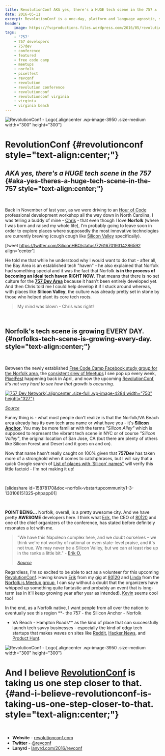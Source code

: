 ```yaml
---
title: RevolutionConf AKA yes, there's a HUGE tech scene in the 757 ⚓️
date: 2016-05-11
excerpt: RevolutionConf is a one-day, platform and language agnostic, software development conference being held on May 13, 2016 in Virginia Beach, VA.
header:
    image: https://fvcproductions.files.wordpress.com/2016/05/revolutionconf-2016.png
tags:
    - '757'
    - 757 developers
    - 757dev
    - conference
    - featured
    - free code camp
    - meetups
    - norfolk
    - pixelfest
    - revconf
    - revolution
    - revolution conference
    - revolutionconf
    - revolutionconf virginia
    - virginia
    - virginia beach
---
```


![RevolutionConf -
Logo](https://fvcproductions.files.wordpress.com/2015/11/revolutionconf.png?w=300){.aligncenter
.wp-image-3950 .size-medium width="300" height="300"}

**RevolutionConf** {#revolutionconf style="text-align:center;"}
==================

*AKA yes, there's a HUGE tech scene in the 757* {#aka-yes-theres-a-huge-tech-scene-in-the-757 style="text-align:center;"}
-----------------------------------------------

 

Back in November of last year, as we were driving to an [Hour of
Code](https://code.org/professional-development-workshops) professional
development workshop all the way down in North Carolina, I was telling a
buddy of mine - [Chris](https://www.linkedin.com/in/thecbliss) - that
even though I love **Norfolk** (where I was born and raised my whole
life), I'm probably going to leave soon in order to explore places where
supposedly the most innovative technologies are currently brewing (cough
cough like [Silicon Valley](https://www.siliconvalley.com/)
specifically).

\[tweet https://twitter.com/SiliconHBO/status/726167019314286592
align='center'\]

He told me that while he understood why I would want to do that - after
all, the Bay Area is an established tech "haven" - he also explained
that Norfolk had something special and it was the fact that Norfolk **is
in the process of becoming an ideal tech haven RIGHT NOW**. That means
that there is no set culture for the [**757 Dev
Area**](https://hackathon.dominionenterprises.com/757-dev/) because it
hasn't been entirely developed yet. And then Chris told me I could help
develop it if I stuck around whereas, with places like **Silicon
Valley**, the culture was already pretty set in stone by those who
helped plant its core tech roots.

> My mind was blown - Chris was right!

 

Norfolk's tech scene is growing **EVERY DAY**. {#norfolks-tech-scene-is-growing-every-day. style="text-align:center;"}
----------------------------------------------

 

Between the newly established [Free Code Camp Facebook study group for
the Norfolk
area](https://www.facebook.com/groups/free.code.camp.norfolk), the
[consistent slew of
Meetups](https://www.meetup.com/cities/us/va/norfolk/tech/) I see pop up
every week, [PixelFest](https://pixelfest.org/) happening back in April,
and now the upcoming [RevolutionConf](https://revolutionconf.com), *it's
not very hard to see how that growth is occurring*.

[![757 Dev
Network](https://fvcproductions.files.wordpress.com/2016/05/757-dev-network-de-hackathon-series.png){.aligncenter
.size-full .wp-image-4284 width="750"
height="327"}](https://fvcproductions.files.wordpress.com/2016/05/757-dev-network-de-hackathon-series.png)

*[Source](https://hackathon.dominionenterprises.com/757-dev/)*

Funny thing is - what most people don't realize is that the Norfolk/VA
Beach area already has its own tech area name or what have you - it's
**[Silicon Anchor](https://twitter.com/SiliconAnchor)**. You may be more
familiar with the terms *"Silicon Alley"* which is supposed to represent
the vibrant tech scene in NYC or of course *"Silicon Valley"*, the
original location of San Jose, CA (but there are plenty of others like
Silicon Forest and Desert and it goes on and on).

Now that name hasn't really caught on 100% given that **757Dev** has
taken more of a stronghold when it comes to catchphrases, but I will say
that a quick Google search of [List of places with ‘Silicon'
names"](https://www.wikiwand.com/en/List_of_places_with_%22Silicon%22_names)
will verify this little factoid - I'm not making it up!

 

\[slideshare
id=15878170&doc=norfolk-vbstartupcommunity1-3-130106151325-phpapp01\]

 

**POINT BEING…** Norfolk, overall, is a pretty awesome city. And we have
pretty **AWESOME** developers here. I think what
[Erik](https://www.linkedin.com/in/erikpmp), the CEO of
[80|20](https://8020.co) and one of the chief organizers of the
conference, has stated before definitely resonates a lot with me.

> "We have this Napoleon complex here, and we doubt ourselves – we think
> we're not worthy of national or even state-level praise, and it's not
> true. We may never be a Silicon Valley, but we can at least rise up in
> the ranks a little bit." - [Erik
> O.](https://www.linkedin.com/in/erikpmp)
>
> *[Source](https://pilotonline.com/inside-business/revolutionconf-seeks-to-unite-software-community/article_5c92cdce-c3cc-5deb-a0a4-e5311105e6b4.html)*

Regardless, I'm so excited to be able to act as a volunteer for this
upcoming [RevolutionConf](https://revolutionconf.com). Having known
[Erik](https://www.linkedin.com/in/erikpmp) from my gig at
[80|20](https://8020.co) and [Linda](https://twitter.com/lynnaloo) from
the [Norfolk.js Meetup group](https://www.meetup.com/NorfolkJS/), I can
say without a doubt that the organizers have whipped up something quite
fantastic and probably an event that is long-term (as in it'll keep
growing year after year as intended).
[Kevin](https://twitter.com/1kevgriff) seems cool too!

In the end, as a Norfolk native, I want people from all over the nation
to eventually see this region **- the 757 - the Silicon Anchor - Norfolk
- VA Beach - Hampton Roads** as the kind of place that can successfully
launch tech savvy businesses - especially the kind of edgy tech startups
that makes waves on sites like
[Reddit](https://www.reddit.com/r/technology/), [Hacker
News](https://news.ycombinator.com/), and [Product
Hunt](https://www.producthunt.com/tech).

![RevolutionConf -
Logo](https://fvcproductions.files.wordpress.com/2015/11/revolutionconf.png?w=300){.aligncenter
.wp-image-3950 .size-medium width="300" height="300"}

And I believe [RevolutionConf](https://revolutionconf.com) is taking us one step closer to that. {#and-i-believe-revolutionconf-is-taking-us-one-step-closer-to-that. style="text-align:center;"}
===============================================================================================

 

-   **Website** - [revolutionconf.com](https://revolutionconf.com)
-   **Twitter** - [@revconf](https://twitter.com/revconf)
-   **Lanyrd** -
    [lanyrd.com/2016/revconf](https://lanyrd.com/2016/revconf/)
